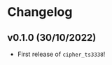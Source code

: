 # Changelog

<!--next-version-placeholder-->

## v0.1.0 (30/10/2022)

- First release of `cipher_ts3338`!